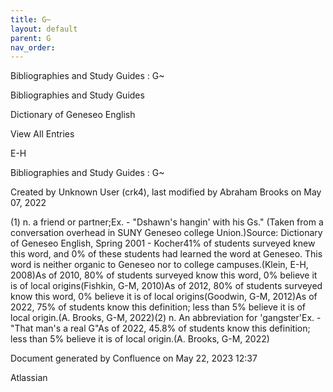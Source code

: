 ```yaml
---
title: G~
layout: default
parent: G
nav_order:
---
```


Bibliographies and Study Guides : G~

Bibliographies and Study Guides

Dictionary of Geneseo English

View All Entries

E-H

Bibliographies and Study Guides : G~

Created by  Unknown User (crk4), last modified by  Abraham Brooks on May 07, 2022

(1) n. a friend or partner;Ex. - &quot;Dshawn's hangin' with his Gs.&quot; (Taken from a conversation overhead in SUNY Geneseo college Union.)Source: Dictionary of Geneseo English, Spring 2001 - Kocher41% of students surveyed knew this word, and 0% of these students had learned the word at Geneseo. This word is neither organic to Geneseo nor to college campuses.(Klein, E-H, 2008)As of 2010, 80% of students surveyed know this word, 0% believe it is of local origins(Fishkin, G-M, 2010)As of 2012, 80% of students surveyed know this word, 0% believe it is of local origins(Goodwin, G-M, 2012)As of 2022, 75% of students know this definition; less than 5% believe it is of local origin.(A. Brooks, G-M, 2022)(2) n. An abbreviation for 'gangster'Ex. - &quot;That man's a real G&quot;As of 2022, 45.8% of students know this definition; less than 5% believe it is of local origin.(A. Brooks, G-M, 2022)

Document generated by Confluence on May 22, 2023 12:37

Atlassian
